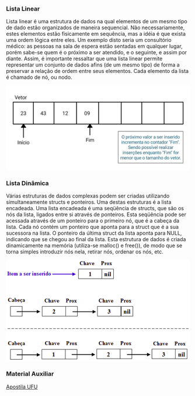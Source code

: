 ### Lista Linear
Lista linear é uma estrutura de dados na qual elementos de um mesmo tipo de dado estão organizados de maneira sequencial. Não necessariamente, estes elementos estão fisicamente em sequência, mas a idéia é que exista uma ordem lógica entre eles. Um exemplo disto seria um consultório médico: as pessoas na sala de espera estão sentadas em qualquer lugar, porém sabe-se quem é o próximo a ser atendido, e o seguinte, e assim por diante. Assim, é importante ressaltar que uma lista linear permite representar um conjunto de dados afins (de um mesmo tipo) de forma a preservar a relação de ordem entre seus elementos. Cada elemento da lista é chamado de nó, ou nodo.

<img src="images/simp.jpg">

### Lista Dinâmica
Várias estruturas de dados complexas podem ser criadas utilizando simultaneamente structs e ponteiros. Uma destas estruturas é a lista encadeada. Uma lista encadeada é uma seqüência de structs, que são os nós da lista, ligados entre si através de ponteiros. Esta seqüência pode ser acessada através de um ponteiro para o primeiro nó, que é a cabeça da lista. Cada nó contém um ponteiro que aponta para a struct que é a sua sucessora na lista. O ponteiro da última struct da lista aponta para NULL, indicando que se chegou ao final da lista. Esta estrutura de dados é criada dinamicamente na memória (utiliza-se malloc() e free()), de modo que se torna simples introduzir nós nela, retirar nós, ordenar os nós, etc. 

<img src="images/encad.png">

### Material Auxiliar
<a href="https://www.facom.ufu.br/~abdala/DAS5102/TEO_ListasEncadeadas.pdf">Apostila UFU</a>